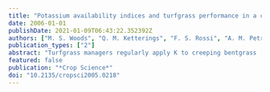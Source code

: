 ```yaml
---
title: "Potassium availability indices and turfgrass performance in a calcareous sand putting green"
date: 2006-01-01
publishDate: 2021-01-09T06:43:22.352392Z
authors: ["M. S. Woods", "Q. M. Ketterings", "F. S. Rossi", "A. M. Petrovic"]
publication_types: ["2"]
abstract: "Turfgrass managers regularly apply K to creeping bentgrass [*Agrostis stolonifera* var. palustris (Huds.) Farw.] putting greens on the basis of soil test results or in some relation to annual N fertilizer rates. In the many putting greens that have sand rootzones, K is susceptible to leaching, and in calcareous sands, K availability is further limited by high Ca levels. The K requirements for calcareous sand putting greens are not clear. A 2-yr field study was conducted on an L-93 creeping bentgrass putting green grown on a calcareous sand rootzone at Ithaca, NY. Potassium fertilizer was applied with N in 167 mL H<sub>2</sub>O m<sup>-2</sup> at 0, 1, 2, 3, 5, and 6 g K m<sup>-2</sup> 14 d<sup>-1</sup> during the 2002 and 2003 growing seasons. Leaf tissue samples were collected monthly, and soil samples were collected every 56 d. Turfgrass performance characteristics such as color, quality, and ball roll were evaluated visually and quantitatively. Without K addition, soil test K indicators decreased over time, and low levels of soil K (<1.25 mmol 1 *M* NH<sub>4</sub>OAc-K kg<sup>-1</sup> ) were prevalent in all plots receiving the lowest (<2 g K m<sup>-2</sup> 14 d<sup>-1</sup>) K rates. Potassium application had no beneficial effects on turfgrass performance. We conclude that acceptable creeping bentgrass performance can be achieved across a wide gradient of soil K levels and tissue K contents (255–639 mmol kg<sup>-1</sup> dry weight) in calcareous sand rootzones. Recommended levels of soil and tissue K should be reevaluated to avoid gratuitous use of K fertilizers."
featured: false
publication: "*Crop Science*"
doi: "10.2135/cropsci2005.0218"
---
```


